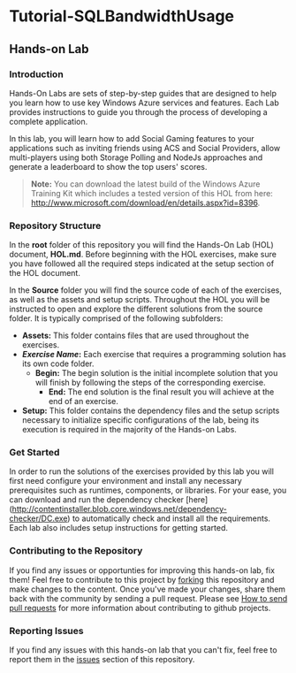 ﻿# Tutorial-SQLBandwidthUsage #

## Hands-on Lab ##

### Introduction ###

Hands-On Labs are sets of step-by-step guides that are designed to help you learn how to use key Windows Azure services and features.  Each Lab provides instructions to guide you through the process of developing a complete application.

In this lab, you will learn how to add Social Gaming features to your applications such as inviting friends using ACS and Social Providers, allow multi-players using both Storage Polling and NodeJs approaches and generate a leaderboard to show the top users' scores.

> **Note:** You can download the latest build of the Windows Azure Training Kit which includes a tested version of this HOL from here: http://www.microsoft.com/download/en/details.aspx?id=8396.

### Repository Structure ###

In the **root** folder of this repository you will find the Hands-On Lab (HOL) document, **HOL.md**. Before beginning with the HOL exercises, make sure you have followed all the required steps indicated at the setup section of the HOL document. 

In the **Source** folder you will find the source code of each of the exercises, as well as the assets and setup scripts. Throughout the HOL you will be instructed to open and explore the different solutions from the source folder. It is typically comprised of the following subfolders:

- **Assets:** This folder contains files that are used throughout the exercises.
- **_Exercise Name_:** Each exercise that requires a programming solution has its own code folder.
  - **Begin:** The begin solution is the initial incomplete solution that you will finish by following the steps of the corresponding exercise.
	- **End:** The end solution is the final result you will achieve at the end of an exercise.
- **Setup:** This folder contains the dependency files and the setup scripts necessary to initialize specific configurations of the lab, being its execution is required in the majority of the Hands-on Labs.

### Get Started ###

In order to run the solutions of the exercises provided by this lab you will first need configure your environment and install any necessary prerequisites such as runtimes, components, or libraries. For your ease, you can download and run the dependency checker [here] (http://contentinstaller.blob.core.windows.net/dependency-checker/DC.exe) to automatically check and install all the requirements.  Each lab also includes setup instructions for getting started.

### Contributing to the Repository ###

If you find any issues or opportunties for improving this hands-on lab, fix them!  Feel free to contribute to this project by [forking](http://help.github.com/fork-a-repo/) this repository and make changes to the content.  Once you've made your changes, share them back with the community by sending a pull request. Please see [How to send pull requests](http://help.github.com/send-pull-requests/) for more information about contributing to github projects.

### Reporting Issues ###

If you find any issues with this hands-on lab that you can't fix, feel free to report them in the [issues](https://github.com/microsoft-dpe/HOL-BuildingASocialGameWithWindowsAzure/issues) section of this repository.